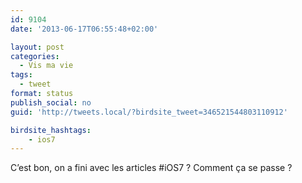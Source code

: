 ```yaml
---
id: 9104
date: '2013-06-17T06:55:48+02:00'

layout: post
categories:
  - Vis ma vie
tags:
  - tweet
format: status
publish_social: no
guid: 'http://tweets.local/?birdsite_tweet=346521544803110912'

birdsite_hashtags:
    - ios7
---
```


C’est bon, on a fini avec les articles #iOS7 ? Comment ça se passe ?